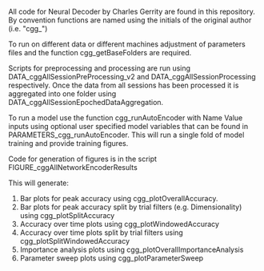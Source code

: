 All code for Neural Decoder by Charles Gerrity are found in this repository. By convention functions are named using the initials of the original author (i.e. "cgg_")

To run on different data or different machines adjustment of parameters files and the function cgg_getBaseFolders are required.

Scripts for preprocessing and processing are run using DATA_cggAllSessionPreProcessing_v2 and DATA_cggAllSessionProcessing respectively. Once the data from all sessions has been processed it is aggregated into one folder using DATA_cggAllSessionEpochedDataAggregation.

To run a model use the function cgg_runAutoEncoder with Name Value inputs using optional user specified model variables that can be found in PARAMETERS_cgg_runAutoEncoder. This will run a single fold of model training and provide training figures.

Code for generation of figures is in the script FIGURE_cggAllNetworkEncoderResults

This will generate:
1) Bar plots for peak accuracy using cgg_plotOverallAccuracy.
2) Bar plots for peak accuracy split by trial filters (e.g. Dimensionality) using cgg_plotSplitAccuracy
3) Accuracy over time plots using cgg_plotWindowedAccuracy
4) Accuracy over time plots split by trial filters using cgg_plotSplitWindowedAccuracy
5) Importance analysis plots using cgg_plotOverallImportanceAnalysis
6) Parameter sweep plots using cgg_plotParameterSweep
